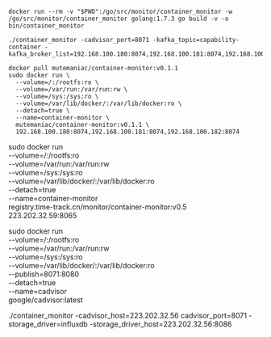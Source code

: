 ```
docker run --rm -v "$PWD":/go/src/monitor/container_monitor -w /go/src/monitor/container_monitor golang:1.7.3 go build -v -o bin/container_monitor
```

```
./container_monitor -cadvisor_port=8071 -kafka_topic=capability-container -kafka_broker_list=192.168.100.180:8074,192.168.100.181:8074,192.168.100.182:8074
```


```
docker pull mutemaniac/container-monitor:v0.1.1
sudo docker run \
  --volume=/:/rootfs:ro \
  --volume=/var/run:/var/run:rw \
  --volume=/sys:/sys:ro \
  --volume=/var/lib/docker/:/var/lib/docker:ro \
  --detach=true \
  --name=container-monitor \
  mutemaniac/container-monitor:v0.1.1 \
  192.168.100.180:8074,192.168.100.181:8074,192.168.100.182:8074
```

sudo docker run \
  --volume=/:/rootfs:ro \
  --volume=/var/run:/var/run:rw \
  --volume=/sys:/sys:ro \
  --volume=/var/lib/docker/:/var/lib/docker:ro \
  --detach=true \
  --name=container-monitor \
  registry.time-track.cn/monitor/container-monitor:v0.5 \
  223.202.32.59:8065

sudo docker run \
  --volume=/:/rootfs:ro \
  --volume=/var/run:/var/run:rw \
  --volume=/sys:/sys:ro \
  --volume=/var/lib/docker/:/var/lib/docker:ro \
  --publish=8071:8080 \
  --detach=true \
  --name=cadvisor \
  google/cadvisor:latest



./container_monitor -cadvisor_host=223.202.32.56 cadvisor_port=8071 -storage_driver=influxdb -storage_driver_host=223.202.32.56:8086